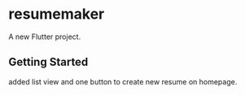 # resumemaker

A new Flutter project.

## Getting Started
 
 added list view and one button to create new resume on homepage.
